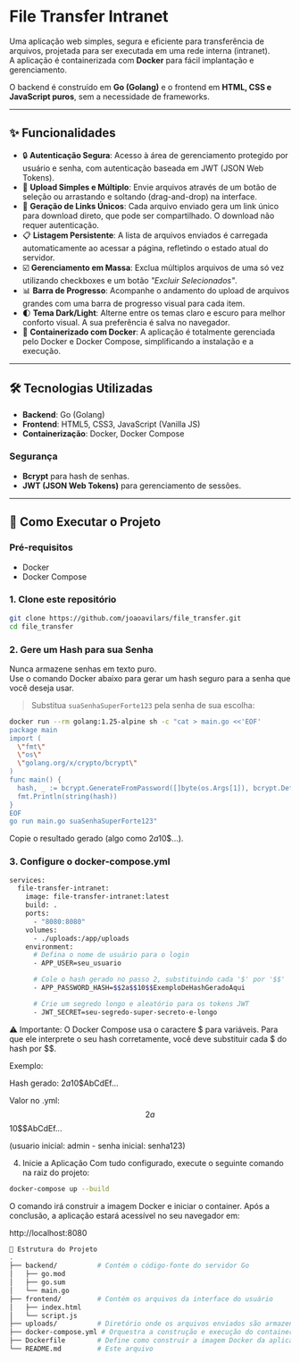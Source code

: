 # File Transfer Intranet

Uma aplicação web simples, segura e eficiente para transferência de arquivos, projetada para ser executada em uma rede interna (intranet).  
A aplicação é containerizada com **Docker** para fácil implantação e gerenciamento.  

O backend é construído em **Go (Golang)** e o frontend em **HTML, CSS e JavaScript puros**, sem a necessidade de frameworks.

---

## ✨ Funcionalidades

- 🔒 **Autenticação Segura**: Acesso à área de gerenciamento protegido por usuário e senha, com autenticação baseada em JWT (JSON Web Tokens).  
- 🚀 **Upload Simples e Múltiplo**: Envie arquivos através de um botão de seleção ou arrastando e soltando (drag-and-drop) na interface.  
- 🔗 **Geração de Links Únicos**: Cada arquivo enviado gera um link único para download direto, que pode ser compartilhado. O download não requer autenticação.  
- 📋 **Listagem Persistente**: A lista de arquivos enviados é carregada automaticamente ao acessar a página, refletindo o estado atual do servidor.  
- ☑️ **Gerenciamento em Massa**: Exclua múltiplos arquivos de uma só vez utilizando checkboxes e um botão *"Excluir Selecionados"*.  
- 📊 **Barra de Progresso**: Acompanhe o andamento do upload de arquivos grandes com uma barra de progresso visual para cada item.  
- 🌓 **Tema Dark/Light**: Alterne entre os temas claro e escuro para melhor conforto visual. A sua preferência é salva no navegador.  
- 🐳 **Containerizado com Docker**: A aplicação é totalmente gerenciada pelo Docker e Docker Compose, simplificando a instalação e a execução.  

---

## 🛠️ Tecnologias Utilizadas

- **Backend**: Go (Golang)  
- **Frontend**: HTML5, CSS3, JavaScript (Vanilla JS)  
- **Containerização**: Docker, Docker Compose  

### Segurança
- **Bcrypt** para hash de senhas.  
- **JWT (JSON Web Tokens)** para gerenciamento de sessões.  

---

## 🚀 Como Executar o Projeto

### Pré-requisitos
- Docker  
- Docker Compose  

### 1. Clone este repositório
```bash
git clone https://github.com/joaoavilars/file_transfer.git
cd file_transfer
```

### 2. Gere um Hash para sua Senha
Nunca armazene senhas em texto puro.  
Use o comando Docker abaixo para gerar um hash seguro para a senha que você deseja usar.  

> Substitua `suaSenhaSuperForte123` pela senha de sua escolha:

```bash
docker run --rm golang:1.25-alpine sh -c "cat > main.go <<'EOF'
package main
import (
  \"fmt\"
  \"os\"
  \"golang.org/x/crypto/bcrypt\"
)
func main() {
  hash, _ := bcrypt.GenerateFromPassword([]byte(os.Args[1]), bcrypt.DefaultCost)
  fmt.Println(string(hash))
}
EOF
go run main.go suaSenhaSuperForte123"
```

Copie o resultado gerado (algo como $2a$10$...).

### 3. Configure o docker-compose.yml
```bash 
services:
  file-transfer-intranet:
    image: file-transfer-intranet:latest
    build: .
    ports:
      - "8080:8080"
    volumes:
      - ./uploads:/app/uploads
    environment:
      # Defina o nome de usuário para o login
      - APP_USER=seu_usuario

      # Cole o hash gerado no passo 2, substituindo cada '$' por '$$'
      - APP_PASSWORD_HASH=$$2a$$10$$ExemploDeHashGeradoAqui

      # Crie um segredo longo e aleatório para os tokens JWT
      - JWT_SECRET=seu-segredo-super-secreto-e-longo
```
⚠️ Importante: O Docker Compose usa o caractere $ para variáveis. Para que ele interprete o seu hash corretamente, você deve substituir cada $ do hash por $$.

Exemplo:

Hash gerado: $2a$10$AbCdEf...

Valor no .yml: $$2a$$10$$AbCdEf...

(usuario inicial: admin - senha inicial: senha123)

4. Inicie a Aplicação
Com tudo configurado, execute o seguinte comando na raiz do projeto:
```bash
docker-compose up --build
```
O comando irá construir a imagem Docker e iniciar o container. Após a conclusão, a aplicação estará acessível no seu navegador em:

http://localhost:8080

```bash
📂 Estrutura do Projeto
.
├── backend/          # Contém o código-fonte do servidor Go
│   ├── go.mod
│   ├── go.sum
│   └── main.go
├── frontend/         # Contém os arquivos da interface do usuário
│   ├── index.html
│   └── script.js
├── uploads/          # Diretório onde os arquivos enviados são armazenados
├── docker-compose.yml # Orquestra a construção e execução do container
├── Dockerfile        # Define como construir a imagem Docker da aplicação
└── README.md         # Este arquivo
```